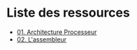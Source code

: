 # Liste des ressources
*  [01. Architecture Processeur](https://github.com/MalweenLeGoffic/Reverse-Engineering/wiki/Ressources_Architecture-Processeur)
*  [02. L'assembleur](https://github.com/MalweenLeGoffic/Reverse-Engineering/wiki/Ressources_LAssembleur)
